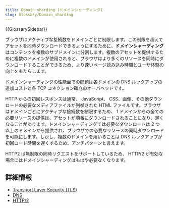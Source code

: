 ```yaml
---
title: Domain sharding (ドメインシャーディング)
slug: Glossary/Domain_sharding
---
```


{{GlossarySidebar}}

ブラウザはアクティブな接続数をドメインごとに制限します。この制限を超えてアセットを同時ダウンロードできるようにするために、**ドメインシャーディング**はコンテンツを複数のサブドメインに分割します。複数のアセットを提供するために複数のドメインが使用されると、ブラウザはより多くのリソースを同時にダウンロードすることができるため、より速いページ読み込み時間とユーザ体験の向上をもたらします。

ドメインシャーディングの性能面での問題は各ドメインの DNS ルックアップの追加コストと各 TCP コネクション確立のオーバヘッドです。

HTTP からの初回レスポンスは通常、 JavaScript、 CSS、画像、その他ダウンロードの必要なメディアファイルが列挙された HTML ファイルです。ブラウザはドメインごとにアクティブな接続数を制限するため、 1 ドメインからの全ての必要リソースの提供は、アセットが順番にダウンロードされることになり、遅くなることがあります。ドメインシャーディングでは必要なダウンロードは 2 つ以上のドメインから提供され、ブラウザでの必要なリソースの同時ダウンロードを可能にします。しかし、複数のドメインを用いることは DNS ルックアップが初回ロード時間を遅くするため、アンチパターンと言えます。

HTTP2 は無制限の同時リクエストをサポートしているため、 HTTP/2 が有効な場合にはドメインシャーディングはもはや必要なくなります。

## 詳細情報

- [Transport Layer Security (TLS)](/ja/docs/Archive/Security/SSL_and_TLS)
- [DNS](/ja/docs/Glossary/DNS)
- [HTTP/2](/ja/docs/Glossary/HTTP_2)
